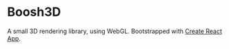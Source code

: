 # Boosh3D
A small 3D rendering library, using WebGL. Bootstrapped with [Create React App](https://github.com/facebook/create-react-app).

